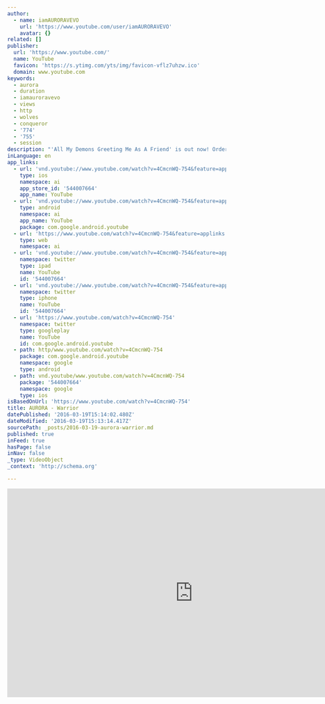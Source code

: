 ```yaml
---
author:
  - name: iamAURORAVEVO
    url: 'https://www.youtube.com/user/iamAURORAVEVO'
    avatar: {}
related: []
publisher:
  url: 'https://www.youtube.com/'
  name: YouTube
  favicon: 'https://s.ytimg.com/yts/img/favicon-vflz7uhzw.ico'
  domain: www.youtube.com
keywords:
  - aurora
  - duration
  - iamauroravevo
  - views
  - http
  - wolves
  - conqueror
  - '774'
  - '755'
  - session
description: "'All My Demons Greeting Me As A Friend' is out now! Order on the Official Store: http://po.st/DemonsONYTDeC Order on iTunes: http://po.st/DemonsONYTDiT Listen on Spotify: http://po.st/DemonsONYTDSp It's been fun recording it! I have so many stories to tell. Visit AURORA's website: http://po.st/AURORAWeb Join the Warriors! http://po.st/JoinTheWarriors Facebook: http://po.st/AURORAFaceB Twitter: http://po.st/AURORATwitter"
inLanguage: en
app_links:
  - url: 'vnd.youtube://www.youtube.com/watch?v=4CmcnWQ-754&feature=applinks'
    type: ios
    namespace: ai
    app_store_id: '544007664'
    app_name: YouTube
  - url: 'vnd.youtube://www.youtube.com/watch?v=4CmcnWQ-754&feature=applinks'
    type: android
    namespace: ai
    app_name: YouTube
    package: com.google.android.youtube
  - url: 'https://www.youtube.com/watch?v=4CmcnWQ-754&feature=applinks'
    type: web
    namespace: ai
  - url: 'vnd.youtube://www.youtube.com/watch?v=4CmcnWQ-754&feature=applinks'
    namespace: twitter
    type: ipad
    name: YouTube
    id: '544007664'
  - url: 'vnd.youtube://www.youtube.com/watch?v=4CmcnWQ-754&feature=applinks'
    namespace: twitter
    type: iphone
    name: YouTube
    id: '544007664'
  - url: 'https://www.youtube.com/watch?v=4CmcnWQ-754'
    namespace: twitter
    type: googleplay
    name: YouTube
    id: com.google.android.youtube
  - path: http/www.youtube.com/watch?v=4CmcnWQ-754
    package: com.google.android.youtube
    namespace: google
    type: android
  - path: vnd.youtube/www.youtube.com/watch?v=4CmcnWQ-754
    package: '544007664'
    namespace: google
    type: ios
isBasedOnUrl: 'https://www.youtube.com/watch?v=4CmcnWQ-754'
title: AURORA - Warrior
datePublished: '2016-03-19T15:14:02.480Z'
dateModified: '2016-03-19T15:13:14.417Z'
sourcePath: _posts/2016-03-19-aurora-warrior.md
published: true
inFeed: true
hasPage: false
inNav: false
_type: VideoObject
_context: 'http://schema.org'

---
```

<iframe src="https://cdn.embedly.com/widgets/media.html?src=https%3A%2F%2Fwww.youtube.com%2Fembed%2F4CmcnWQ-754%3Ffeature%3Doembed&amp;url=https%3A%2F%2Fwww.youtube.com%2Fwatch%3Fv%3D4CmcnWQ-754&amp;image=https%3A%2F%2Fi.ytimg.com%2Fvi%2F4CmcnWQ-754%2Fhqdefault.jpg&amp;key=b7d04c9b404c499eba89ee7072e1c4f7&amp;type=text%2Fhtml&amp;schema=youtube" width="854" height="480" scrolling="no" frameborder="0" allowfullscreen="allowfullscreen" style=""></iframe>